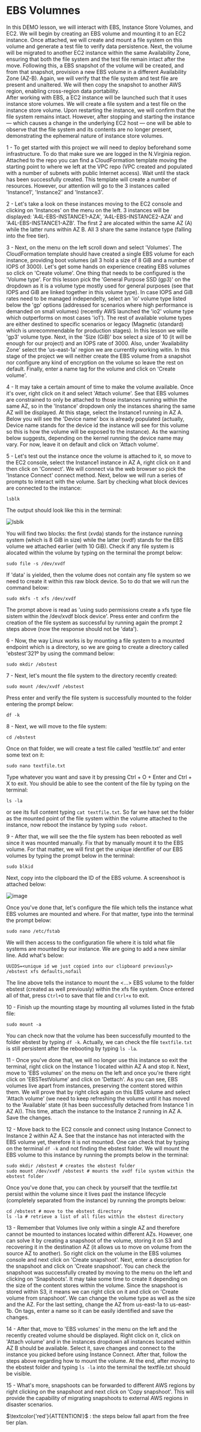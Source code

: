 # EBS Volumnes 

In this DEMO lesson, we will interact with EBS, Instance Store Volumes, and EC2. We will begin by creating an EBS volume and mounting it to an EC2 instance. Once attached, we will create and mount a file system on this volume and generate a test file to verify data persistence. Next, the volume will be migrated to another EC2 instance within the same Availability Zone, ensuring that both the file system and the test file remain intact after the move. Following this, a EBS snapshot of the volume will be created, and from that snapshot, provision a new EBS volume in a different Availability Zone (AZ-B). Again, we will verify that the file system and test file are present and unaltered.
We will then copy the snapshot to another AWS region, enabling cross-region data portability. <br/>
After working with EBS, a EC2 instance will be launched such that it uses instance store volumes. We will create a file system and a test file on the instance store volume. Upon restarting the instance, we will confirm that the file system remains intact. However, after stopping and starting the instance — which causes a change in the underlying EC2 host — one will be able to observe that the file system and its contents are no longer present, demonstrating the ephemeral nature of instance store volumes. <br/>

1 - To get started with this project we will need to deploy beforehand some infrastructure. To do that make sure we are logged in the N.Virginia region. Attached to the repo you can find a CloudFormation template moving the starting point to where we left at the VPC repo (VPC created and populated with a number of subnets with public Internet access). Wait until the stack has been successfully created. This template will create a number of resources. However, our attention will go to the 3 instances called 'Instance1', 'Instance2' and 'Instance3'. <br/>

2 - Let's take a look on these instances moving to the EC2 console and clicking on 'Instances' on the menu on the left. 3 instances will be displayed: 'A4L-EBS-INSTANCE1-AZA', 'A4L-EBS-INSTANCE2-AZA' and 'A4L-EBS-INSTANCE1-AZB'. The first 2 are alocated within the same AZ (A) while the latter runs within AZ B. All 3 share the same instance type (falling into the free tier). <br/>

3 - Next, on the menu on the left scroll down and select 'Volumes'. The CloudFormation template should have created a single EBS volume for each instance, providing boot volumes (all 3 hold a size of 8 GiB and a number of IOPS of 3000). Let's get some hands on experience creating EBS volumes so click on 'Create volume'. One thing that needs to be configured is the 'Volume type'. For this lesson pick the 'General Purpose SSD (gp3)' on the dropdown as it is a volume type mostly used for general purposes (see that IOPS and GiB are linked together in this volume type). In case IOPS and GiB rates need to be managed independelty, select an 'io' volume type listed below the 'gp' options (addressed for scenarios where high performance is demanded on small volumes) (recently AWS launched the 'io2' volume type which outperforms on most cases 'io1'). The rest of available volume types are either destined to specific scenarios or legacy (Magnetic (standard) which is unrecommendable for production stages). In this lesson we wille 'gp3' volume type. Next, in the 'Size (GiB)' box select a size of 10 (it will be enough for our project) and an IOPS rate of 3000. Also, under 'Availability Zone' select the 'us-east-1a' region we are currentlly working witin. In this stage of the project we will neither create the EBS volume from a snapshot nor configure any kind of encryption on the volume so leave the rest on default. Finally, enter a name tag for the volume and click on 'Create volume'. <br/>

4 - It may take a certain amount of time to make the volume available. Once it's over, right click on it and select 'Attach volume'. See that EBS volumes are constrained to only be attached to those instances running within the same AZ, so in the 'Instance' dropdown only the instances sharing the same AZ will be displayed. At this stage, select the Instance1 running in AZ A. Below you will see the 'Device name' box is already populated (actually, Device name stands for the device id the instance will see for this volume so this is how the volume will be exposed to the instance). As the warning below suggests, depending on the kernel running the device name may vary. For now, leave it on default and click on 'Attach volume'. <br/>

5 - Let's test out the instance once the volume is attached to it, so move to the EC2 console, select the Instance1 instance in AZ A, right click on it and then click on 'Connect'. We will connect via the web browser so pick the 'Instance Connect' connect method. Next,
below we will run a series of prompts to interact with the volume. Sart by checking what block devices are connected to the instance:<br/>
```
lsblk
```
The output should look like this in the terminal: <br/>

![lsblk](lsblk.PNG)

You will find two blocks: the first (xvda) stands for the instance running system (which is 8 GiB in size) while the latter (xvdf) stands for the EBS volume we attached earlier (with 10 GiB). Check if any file system is alocated within the volume by typing on the terminal the prompt below: <br/>

```
sudo file -s /dev/xvdf
```
If 'data' is yielded, then the volume does not contain any file system so we need to create it within this raw block device. So to do that we will run the command below: <br/>
```
sudo mkfs -t xfs /dev/xvdf
```
The prompt above is read as 'using sudo permissions create a xfs type file sistem within the /dev/xvdf block device'. Press enter and confirm the creation of the file system as successful by running again the prompt 2 steps above (now the response should not be 'data'). <br/>

6 - Now, the way Linux works is by mounting a file system to a mounted endpoint which is a directory, so we are going to create a directory called 'ebstest'321º by using the command below: <br/>

```
sudo mkdir /ebstest
```

7 - Next, let's mount the file system to the directory recently created: <br/>

```
sudo mount /dev/xvdf /ebstest
```
Press enter and verify the file system is successfully mounted to the folder entering the prompt below: <br/>

```
df -k
```

8 - Next, we will move to the file system: <br/>

```
cd /ebstest
```
Once on that folder, we will create a test file called 'testfile.txt' and enter some text on it: <br/>

```
sudo nano textfile.txt
```
Type whatever you want and save it by pressing Ctrl + O + Enter and Ctrl + X to exit. You should be able to see the content of the file by typing on the terminal: <br/>

```
ls -la
```
or see its full content typing ``` cat textfile.txt ```. So far we have set the folder as the mounted point of the file system within the volume attached to the instance, now reboot the instance by typing ```sudo reboot```.<br/>

9 - After that, we will see the the file system has been rebooted as well since it was mounted manually. Fix that by manually mount it to the EBS volume. For that matter, we will first get the unique identifier of our EBS volumes by typing the prompt below in the terminal: <br/>

```
sudo blkid
```
Next, copy into the clipboard the ID of the EBS volume. A screenshoot is attached below: <br/>

![image](ebs_ids.PNG)

Once you've done that, let's configure the file which tells the instance what EBS volumes are mounted and where. For that matter, type into the terminal the prompt below: <br/>

```
sudo nano /etc/fstab
```
We will then access to the configuration file where it is told what file systems are mounted by our instance. We are going to add a new similar line. Add what's below: <br/>

```
UUIDS=<unique id we just copied into our clipboard previously> /ebstest xfs defaults,nofail
```
The line above tells the instance to mount the <...> EBS volume to the folder ebstest (created as well previously) within the xfs file system. Once entered all of that, press ```Ctrl+O``` to save that file and ```Ctrl+x``` to exit. <br/>

10 - Finish up the mounting stage by mounting all volumes listed in the fstab file: <br/>

```
sudo mount -a
```
You can check now that the volume has been successfully mounted to the folder ebstest by typing ```df -k```. Actually, we can check the file ```textfile.txt``` is still persistent after the rebooting by typing ```ls -la```. <br/>

11 - Once you've done that, we will no longer use this instance so exit the terminal, right click on the Instance 1 located within AZ A and stop it. Next, move to 'EBS volumes' on the menu on the left and once you're there right click on 'EBSTestVolume' and click on 'Dettach'. As you can see, EBS volumes live apart from instances, preserving the content stored within them. We will prove that by right click again on this EBS volume and select 'Attach volume' (we need to keep refreshing the volume until it has moved to the 'Available' state (it has been successfully detached from Instance 1 in AZ A)). This time, attach the instance to the Instance 2 running in AZ A. Save the changes. <br/>

12 - Move back to the EC2 console and connect using Instance Connect to Instance 2 within AZ A. See that the instance has not interacted with the EBS volume yet, therefore it is not mounted. One can check that by typing on the terminal ```df -k``` and not finding the ebstest folder. We will mount the EBS volume to this instance by running the prompts below in the terminal: <br/>

```
sudo mkdir /ebstest # creates the ebstest folder
sudo mount /dev/xvdf /ebstest # mounts the xvdf file system within the ebstest folder
```
Once you've done that, you can check by yourself that the textfile.txt persist within the volume since it lives past the instance lifecycle (completely separated from the instance) by running the prompts below: <br/>

```
cd /ebstest # move to the ebstest directory
ls -la # retrieve a list of all files within the ebstest directory
```

13 - Remember that Volumes live only within a single AZ and therefore cannot be mounted to instances located within different AZs. However, one can solve it by creating a snapshoot of the volume, storing it on S3 and recovering it in the destination AZ (it allows us to move on volume from the source AZ to another). So right click on the volume in the EBS volumes console and next click on 'Create snapshoot'. Next, enter a description for the snapshoot and click on 'Create snapshoot'. You can check the snapshoot was successfully created by moving to the menu on the left and clicking on 'Snapshoots'. It may take some time to create it depending on the size of the content stores within the volume. Since the snapshoot is stored within S3, it means we can right click on it and click on 'Create volume from snapshoot'. We can change the volume type as well as the size and the AZ. For the last setting, change the AZ from us-east-1a to us-east-1b. On tags, enter a name so it can be easily identified and save the changes. <br/>

14 - After that, move to 'EBS volumes' in the menu on the left and the recently created volume should be displayed. Right click on it, click on 'Attach volume' and in the instances dropdown all instances located within AZ B should be available. Select it, save changes and connect to the instance you picked before using Instance Connect. After that, follow the steps above regarding how to mount the volume. At the end, after moving to the ebstest folder and typing ```ls -la``` into the terminal the textfile.txt should be visible. <br/>

15 - What's more, snapshoots can be forwarded to different AWS regions by right clicking on the snapshoot and next click on 'Copy snapshoot'. This will provide the capability of migrating snapshoots to external AWS regions in disaster scenarios. <br/>

$\textcolor{'red'}{ATTENTION!}$ : the steps below fall apart from the free tier plan. <br/>

